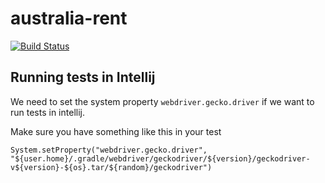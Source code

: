 # australia-rent

[![Build Status](https://travis-ci.org/thomashan/australia-rent.svg?branch=master)](https://travis-ci.org/thomashan/australia-rent)

## Running tests in Intellij
We need to set the system property `webdriver.gecko.driver` if we want to run tests in intellij.

Make sure you have something like this in your test
```
System.setProperty("webdriver.gecko.driver", "${user.home}/.gradle/webdriver/geckodriver/${version}/geckodriver-v${version}-${os}.tar/${random}/geckodriver")
```
